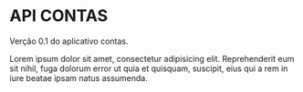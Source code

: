 # API CONTAS

Verção 0.1 do aplicativo contas.

Lorem ipsum dolor sit amet, consectetur adipisicing elit. Reprehenderit eum sit nihil, fuga dolorum error ut quia et quisquam, suscipit, eius qui a rem in iure beatae ipsam natus assumenda.
